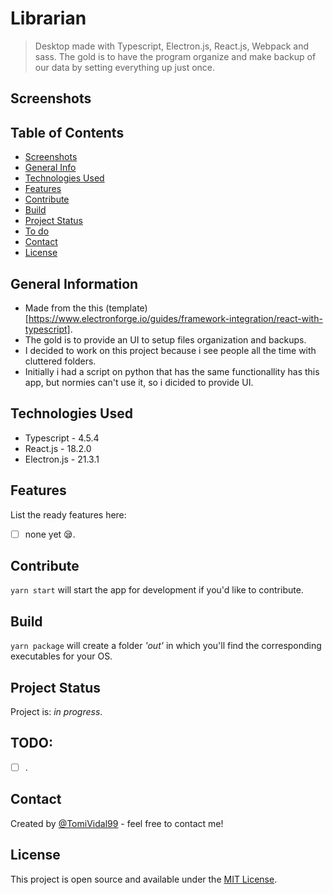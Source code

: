 # Librarian

> Desktop made with Typescript, Electron.js, React.js, Webpack and sass. The gold is to have the program organize and make backup of our data by setting everything up just once.

## Screenshots

<!-- ![Example screenshot](./assets/Librarian-Screenshot.png) -->

<!-- If you have screenshots you'd like to share, include them here. -->

## Table of Contents

- [Screenshots](#screenshots)
- [General Info](#general-information)
- [Technologies Used](#technologies-used)
- [Features](#features)
- [Contribute](#development)
- [Build](#build)
- [Project Status](#project-status)
- [To do](#todo)
- [Contact](#contact)
- [License](#license)

## General Information

<!--- Provide general information about your project here.-->

- Made from the this (template)[https://www.electronforge.io/guides/framework-integration/react-with-typescript].
- The gold is to provide an UI to setup files organization and backups.
- I decided to work on this project because i see people all the time with cluttered folders.
- Initially i had a script on python that has the same functionallity has this app, but normies can't use it, so i dicided to provide UI.

<!-- You don't have to answer all the questions - just the ones relevant to your project. -->

## Technologies Used

- Typescript - 4.5.4
- React.js - 18.2.0
- Electron.js - 21.3.1

## Features

List the ready features here:

- [ ] none yet 😪.

## Contribute

`yarn start` will start the app for development if you'd like to contribute.

## Build

`yarn package` will create a folder _'out'_ in which you'll find the corresponding executables for your OS.

## Project Status

Project is: _in progress_.

<!-- ## Room for Improvement-->
<!--Include areas you believe need improvement / could be improved. Also add TODOs for future development.-->

<!--Room for improvement:-->
<!--- Improvement to be done 1-->
<!--- Improvement to be done 2-->

## TODO:

- [ ] .

## Contact

Created by [@TomiVidal99](https://www.tomasvidal.xyz/) - feel free to contact me!

<!-- Optional -->

## License

This project is open source and available under the [MIT License]().

<!-- You don't have to include all sections - just the one's relevant to your project -->
